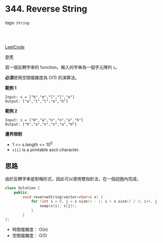 # 344. Reverse String

###### tags: `String`
<br>

[LeetCode](https://leetcode.com/problems/reverse-string/)

[參考](https://github.com/youngyangyang04/leetcode-master/blob/master/problems/0344.%E5%8F%8D%E8%BD%AC%E5%AD%97%E7%AC%A6%E4%B8%B2.md)

寫一個反轉字串的 function，輸入的字串為一個字元陣列 `s`。

**必須**使用空間複雜度為 O(1) 的演算法。

**範例 1**
```
Input: s = ["h","e","l","l","o"]
Output: ["o","l","l","e","h"]
```

**範例 2**
```
Input: s = ["H","a","n","n","a","h"]
Output: ["h","a","n","n","a","H"]
```

**邊界限制**
- 1 <= s.length <= 10<sup>5</sup>
- `s[i]` is a printable ascii character.


## 思路

由於反轉字串是對稱形式，因此可以使用雙指針法，在一個迴圈內完成。

```cpp
class Solution {
    public:
        void reverseString(vector<char>& s) {
            for (int i = 0, j = s.size() - 1; i < s.size() / 2; i++, j--) {
                swap(s[i], s[j]);
            }
        }
};
```

- 時間複雜度： O(n)
- 空間複雜度： O(1)

